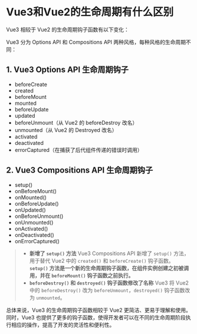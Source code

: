 # Vue3和Vue2的生命周期有什么区别

Vue3 相较于 Vue2 的生命周期钩子函数有以下变化：

Vue3 分为 Options API 和 Compositions API 两种风格，每种风格的生命周期不同：

## 1. Vue3 Options API 生命周期钩子

- beforeCreate
- created
- beforeMount
- mounted
- beforeUpdate
- updated
- beforeUnmount（从 Vue2 的 beforeDestroy 改名）
- unmounted（从 Vue2 的 Destroyed 改名）
- activated
- deactivated
- errorCaptured（在捕获了后代组件传递的错误时调用）

## 2. Vue3 Compositions API 生命周期钩子

- setup()
- onBeforeMount()
- onMounted()
- onBeforeUpdate()
- onUpdated()
- onBeforeUnmount()
- onUnmounted()
- onActivated()
- onDeactivated()
- onErrorCaptured()

> - **新增了 `setup()` 方法**
Vue3 Compositions API 新增了 `setup()` 方法，用于替代 Vue2 中的 `created()` 和 `beforeCreate()` 钩子函数。**`setup()` 方法是一个新的生命周期钩子函数，在组件实例创建之初被调用，并在 `beforeMount()` 钩子函数之前执行。**
> - **`beforeDestroy()` 和 `destroyed()` 钩子函数修改了名称**
Vue3 将 Vue2 中的 `beforeDestroy()` 改为 `beforeUnmount`，`destroyed()` 钩子函数改为 `unmounted`。

总体来说，Vue3 的生命周期钩子函数相较于 Vue2 更简洁、更易于理解和使用。同时，Vue3 也提供了更多的钩子函数，使得开发者可以在不同的生命周期阶段执行相应的操作，提高了开发的灵活性和便利性。
